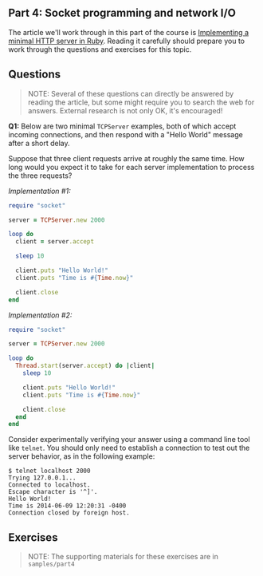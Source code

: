 ## Part 4: Socket programming and network I/O

The article we'll work through in this part of the 
course is [Implementing a minimal HTTP server in Ruby](https://practicingruby.com/articles/implementing-an-http-file-server?u=dc2ab0f9bb).
Reading it carefully should prepare you to work through the questions
and exercises for this topic.

## Questions

> NOTE: Several of these questions can directly be answered by reading 
> the article, but some might require you to search the web for
> answers. External research is not only OK, it's encouraged!

**Q1:** Below are two minimal `TCPServer` examples, both of which
accept incoming connections, and then respond with a "Hello World"
message after a short delay.

Suppose that three client requests arrive at roughly the same 
time. How long would you expect it to take for each server 
implementation to process the three requests? 

*Implementation #1:*

```ruby
require "socket"

server = TCPServer.new 2000

loop do
  client = server.accept 

  sleep 10

  client.puts "Hello World!"
  client.puts "Time is #{Time.now}"

  client.close
end
```

*Implementation #2:*

```ruby
require "socket"

server = TCPServer.new 2000

loop do
  Thread.start(server.accept) do |client|
    sleep 10

    client.puts "Hello World!"
    client.puts "Time is #{Time.now}"

    client.close
  end
end
```

Consider experimentally verifying your answer using a command line
tool like `telnet`. You should only need to establish a connection
to test out the server behavior, as in the following example:

```
$ telnet localhost 2000
Trying 127.0.0.1...
Connected to localhost.
Escape character is '^]'.
Hello World!
Time is 2014-06-09 12:20:31 -0400
Connection closed by foreign host.
```


## Exercises

> NOTE: The supporting materials for these exercises are in `samples/part4`


[part4-samples]: https://github.com/elm-city-craftworks/course-001/tree/master/samples/part4
